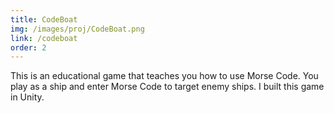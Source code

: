 ```yaml
---
title: CodeBoat
img: /images/proj/CodeBoat.png
link: /codeboat
order: 2
---
```


This is an educational game that teaches you how to use Morse Code. You play as a ship and enter Morse Code to target enemy ships. I built this game in Unity.